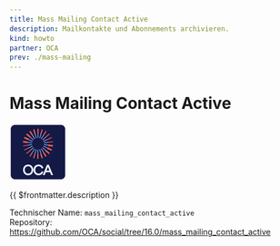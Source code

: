 ```yaml
---
title: Mass Mailing Contact Active
description: Mailkontakte und Abonnements archivieren.
kind: howto
partner: OCA
prev: ./mass-mailing
---
```


# Mass Mailing Contact Active

![icon_oca_app](attachments/icon_oca_app.png)

{{ $frontmatter.description }}

Technischer Name: `mass_mailing_contact_active`\
Repository: <https://github.com/OCA/social/tree/16.0/mass_mailing_contact_active>
